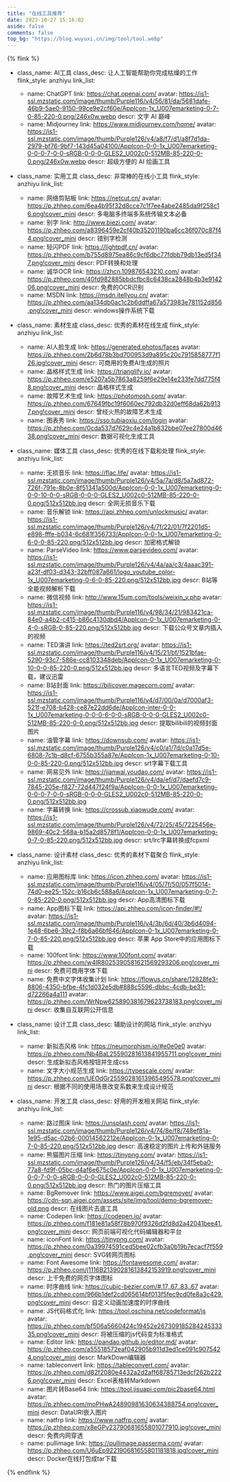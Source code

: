 ```yaml
---
title: "在线工具推荐"
date: 2023-10-27 15:16:02
aside: false
comments: false
top_bg: "https://blog.wuyuxi.cn/img/tool/tool.webp"
---
```

{% flink %}

- class_name: AI工具
  class_desc: 让人工智能帮助你完成枯燥的工作
  flink_style: anzhiyu
  link_list:
    - name: ChatGPT
      link: https://chat.openai.com/
      avatar: https://is1-ssl.mzstatic.com/image/thumb/Purple116/v4/56/81/da/5681dafe-46b9-5ae0-9150-99ce9e2cf60e/AppIcon-1x_U007emarketing-0-7-0-85-220-0.png/246x0w.webp
      descr: 文字 AI 巅峰
    - name: Midjourney
      link: https://www.midjourney.com/home/
      avatar: https://is1-ssl.mzstatic.com/image/thumb/Purple126/v4/a8/f7/d1/a8f7d1da-2979-bf76-9bf7-143d45a04100/AppIcon-0-0-1x_U007emarketing-0-0-0-7-0-0-sRGB-0-0-0-GLES2_U002c0-512MB-85-220-0-0.png/246x0w.webp
      descr: 超级方便的 AI 绘画工具

- class_name: 实用工具
  class_desc: 非常棒的在线小工具
  flink_style: anzhiyu
  link_list:
    - name: 网络剪贴板
      link: https://netcut.cn/
      avatar: https://p.zhheo.com/6ea4b95f32d8cce7c1f7ee4abe2485da9f258c16.png!cover_mini
      descr: 多电脑多终端多系统传输文本必备
    - name: 别字
      link: http://www.biezi.com/
      avatar: https://p.zhheo.com/a8396459e2cf40b35201190ba6cc36f070c87f44.png!cover_mini
      descr: 错别字检测
    - name: 轻闪PDF
      link: https://lightpdf.cn/
      avatar: https://p.zhheo.com/b755d8975ea86c9cf6dbc77fdbb79db13ed5f347.png!cover_mini
      descr: PDF转换和处理
    - name: 诚华OCR
      link: https://zhcn.109876543210.com/
      avatar: https://p.zhheo.com/40fd982885bbdcfbc8c6438ca2848b4b3e914206.png!cover_mini
      descr: 免费的OCR识别
    - name: MSDN
      link: https://msdn.itellyou.cn/
      avatar: https://p.zhheo.com/aa134db0ac1c2b6ddffa67a573983e781152d856.png!cover_mini
      descr: windows操作系统下载


- class_name: 素材生成
  class_desc: 优秀的素材在线生成
  flink_style: anzhiyu
  link_list:
    - name: AI人脸生成
      link: https://generated.photos/faces
      avatar: https://p.zhheo.com/2b6d78b3bd700953d9a895c20c7915858777f126.jpg!cover_mini
      descr: 可商用的免费AI生成的照片
    - name: 晶格样式生成
      link: https://trianglify.io/
      avatar: https://p.zhheo.com/e5207a5b7863a8259f6e29e14e233fe7dd775f48.png!cover_mini
      descr: 晶格样式生成
    - name: 故障艺术生成
      link: https://photomosh.com/
      avatar: https://p.zhheo.com/67649fbc19f6060ec792db32d0eff68da62b9137.png!cover_mini
      descr: 曾经火热的故障艺术生成
    - name: 图表秀
      link: https://sso.tubiaoxiu.com/login
      avatar: https://p.zhheo.com/0cda537d7629c4e24a1b832bbe07ee27800d4638.png!cover_mini
      descr: 数据可视化生成工具


- class_name: 媒体工具
  class_desc: 优秀的在线下载和处理
  flink_style: anzhiyu
  link_list:
    - name: 无损音乐
      link: https://flac.life/
      avatar: https://is1-ssl.mzstatic.com/image/thumb/Purple126/v4/5a/7a/d8/5a7ad872-726f-791e-8b0e-8f51341a500d/AppIcon-0-0-1x_U007emarketing-0-0-0-10-0-0-sRGB-0-0-0-GLES2_U002c0-512MB-85-220-0-0.png/512x512bb.jpg
      descr: 全网无损音乐下载
    - name: 音乐解锁
      link: https://api.zhheo.com/unlockmusic/
      avatar: https://is1-ssl.mzstatic.com/image/thumb/Purple126/v4/7f/22/01/7f2201d5-e898-fffe-b034-6c681f356733/AppIcon-0-0-1x_U007emarketing-0-6-0-0-85-220.png/512x512bb.jpg
      descr: 加密格式解锁
    - name: ParseVideo
      link: https://www.parsevideo.com/
      avatar: https://is1-ssl.mzstatic.com/image/thumb/Purple126/v4/4a/aa/c3/4aaac391-a23f-df03-d343-32bff087a661/logo_youtube_color-1x_U007emarketing-0-6-0-85-220.png/512x512bb.jpg
      descr: B站等全能视频解析下载
    - name: 微信视频
      link: http://www.15um.com/tools/weixin_v.php
      avatar: https://is1-ssl.mzstatic.com/image/thumb/Purple116/v4/98/34/21/983421ca-84e0-a4b2-c415-b86c4130dbd4/AppIcon-0-1x_U007emarketing-0-4-0-sRGB-0-85-220.png/512x512bb.jpg
      descr: 下载公众号文章内插入的视频
    - name: TED演讲
      link: https://ted2srt.org/
      avatar: https://is1-ssl.mzstatic.com/image/thumb/Purple116/v4/15/21/bf/1521bfae-5290-93c7-586e-cc8103348deb/AppIcon-0-1x_U007emarketing-0-10-0-0-85-220-0.png/512x512bb.jpg
      descr: 多语言TED视频及字幕下载，建议迅雷
    - name: B站封面
      link: https://bilicover.magecorn.com/
      avatar: https://is1-ssl.mzstatic.com/image/thumb/Purple116/v4/d7/00/0a/d7000af3-521f-e708-b428-ce87e22dd6de/AppIcon-inter-0-0-1x_U007emarketing-0-0-0-6-0-0-sRGB-0-0-0-GLES2_U002c0-512MB-85-220-0-0.png/512x512bb.jpg
      descr: 提取bilibili的视频封面图片
    - name: 油管字幕
      link: https://downsub.com/
      avatar: https://is1-ssl.mzstatic.com/image/thumb/Purple126/v4/c0/a1/7d/c0a17d5e-6808-7c1b-d8cf-6755b355a87e/AppIcon-1x_U007emarketing-0-10-0-0-85-220-0.png/512x512bb.jpg
      descr: srt字幕下载工具
    - name: 网易见外
      link: https://jianwai.youdao.com/
      avatar: https://is1-ssl.mzstatic.com/image/thumb/Purple126/v4/da/ef/d7/daefd7c9-7845-205e-f827-72d447f24f9a/AppIcon-0-0-1x_U007emarketing-0-0-0-7-0-0-sRGB-0-0-0-GLES2_U002c0-512MB-85-220-0-0.png/512x512bb.jpg
    - name: 字幕转换
      link: https://crossub.xiaowude.com/
      avatar: https://is1-ssl.mzstatic.com/image/thumb/Purple126/v4/72/25/45/7225456e-9869-40c2-568a-b15a2d8578f1/AppIcon-0-0-1x_U007emarketing-0-7-0-85-220.png/512x512bb.jpg
      descr: srt/lrc字幕转换成fcpxml

- class_name: 设计素材
  class_desc: 优秀的素材下载聚合
  flink_style: anzhiyu
  link_list:
    - name: 应用图标库
      link: https://icon.zhheo.com/
      avatar: https://is1-ssl.mzstatic.com/image/thumb/Purple116/v4/05/7f/50/057f5014-74d0-ee25-152c-b16cb6c588a6/AppIcon-1x_U007emarketing-0-7-0-85-220-0.png/512x512bb.jpg
      descr: App高清图标下载
    - name: App图标下载
      link: https://api.zhheo.com/icon-finder/#!/
      avatar: https://is1-ssl.mzstatic.com/image/thumb/Purple116/v4/3b/6d/40/3b6d4094-1e48-6be6-39c2-f8b6a66bf646/AppIcon-0-1x_U007emarketing-0-7-0-85-220.png/512x512bb.jpg
      descr: 苹果 App Store中的应用图标下载
    - name: 100font
      link: https://www.100font.com/
      avatar: https://p.zhheo.com/w4IR8025390581621569293206.png!cover_mini
      descr: 免费可商用字体下载
    - name: 免费中文字体收集计划
      link: https://flowus.cn/share/12828fe3-8806-4350-bfbe-4fc1d032e5db#888c5596-dbbc-4cdb-be31-d72266a4a111
      avatar: https://p.zhheo.com/WrNpw625890381679623738183.png!cover_mini
      descr: 收集自互联网公开信息


- class_name: 设计工具
  class_desc: 辅助设计的网站
  flink_style: anzhiyu
  link_list:
    - name: 新拟态风格
      link: https://neumorphism.io/#e0e0e0
      avatar: https://p.zhheo.com/Nb4BaL25590281613841955711.png!cover_mini
      descr: 生成新拟态风格按钮并生成css
    - name: 文字大小规范生成
      link: https://typescale.com/
      avatar: https://p.zhheo.com/UEOdGr25590281613965495578.png!cover_mini
      descr: 根据不同的使用场景改变系数来生成设计规范

- class_name: 开发工具
  class_desc: 好用的开发相关网站
  flink_style: anzhiyu
  link_list:
    - name: 路过图床
      link: https://unsplash.com/
      avatar: https://is1-ssl.mzstatic.com/image/thumb/Purple126/v4/74/8e/f8/748ef81a-1e95-d5ac-02b6-00014562212e/AppIcon-0-1x_U007emarketing-0-7-0-85-220.png/512x512bb.jpg
      descr: 高速稳定的图片上传和外链服务
    - name: 熊猫图片压缩
      link: https://tinypng.com/
      avatar: https://is1-ssl.mzstatic.com/image/thumb/Purple126/v4/34/f5/eb/34f5eba0-77a8-fd9f-05bc-d4af6e675c0e/AppIcon-0-0-1x_U007emarketing-0-0-0-7-0-0-sRGB-0-0-0-GLES2_U002c0-512MB-85-220-0-0.png/512x512bb.jpg
      descr: 热门的图片压缩工具
    - name: BgRemover
      link: https://www.aigei.com/bgremover/
      avatar: https://cdn-sqn.aigei.com/assets/site/img/tool/demo-bgremover-old.png
      descr: 在线图片去底工具
    - name: Codepen
      link: https://codepen.io/
      avatar: https://p.zhheo.com/f181e81a58f78b970f9326d2fd8d2a42041bee41.png!cover_mini
      descr: 网页前端可视化代码编辑器和平台
    - name: iconFont
      link: https://tinypng.com/
      avatar: https://p.zhheo.com/0a39974591ced5bee02cfb3a0b19b7ecacf7f559.png!cover_mini
      descr: SVG转网页图标
    - name: Font Awesome
      link: https://fontawesome.com/
      avatar: https://p.zhheo.com/j1116B21390281613842153919.png!cover_mini
      descr: 上千免费的网页字体图标
    - name: 时序曲线
      link: https://cubic-bezier.com/#.17,.67,.83,.67
      avatar: https://p.zhheo.com/966b1def2cd065614bf013f5fec9cd0fe8a3c429.png!cover_mini
      descr: 自定义动画加速度的时序曲线
    - name: JS代码格式化
      link: https://tool.oschina.net/codeformat/js
      avatar: https://p.zhheo.com/bf506a5660424c19452e26730918528424533335.png!cover_mini
      descr: 将被压缩的js代码变为标准格式
    - name: Editor
      link: https://pandao.github.io/editor.md/
      avatar: https://p.zhheo.com/a55518572eaf042905b911d3ed1ce091c9075424.png!cover_mini
      descr: MarkDown编辑器
    - name: tableconvert
      link: https://tableconvert.com/
      avatar: https://p.zhheo.com/d82f2080e4432a2d2aff68785713edcf262b2226.png!cover_mini
      descr: Excel表格转Markdown
    - name: 图片转Base64
      link: https://tool.jisuapi.com/pic2base64.html
      avatar: https://p.zhheo.com/moPHwA24890981630634388754.png!cover_mini
      descr: DataURI嵌入图片
    - name: natfrp
      link: https://www.natfrp.com/
      avatar: https://p.zhheo.com/x8eGPv23790681655801077910.jpg!cover_mini
      descr: 免费内网穿透
    - name: pullimage
      link: https://pullimage.passerma.com/
      avatar: https://p.zhheo.com/U6uEp922190681655801181818.jpg!cover_mini
      descr: Docker在线打包成tar下载


{% endflink %}